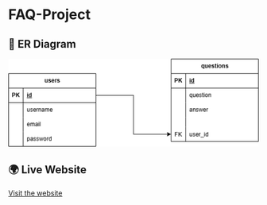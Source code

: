 # FAQ-Project
## 📌 ER Diagram
![ER Diagram](article-client/assets/FAQ-Project%20ER.drawio.png)

## 🌍 Live Website
[Visit the website](https://alakoumahmad.zapto.org/FAQ-Project/article-client/)
